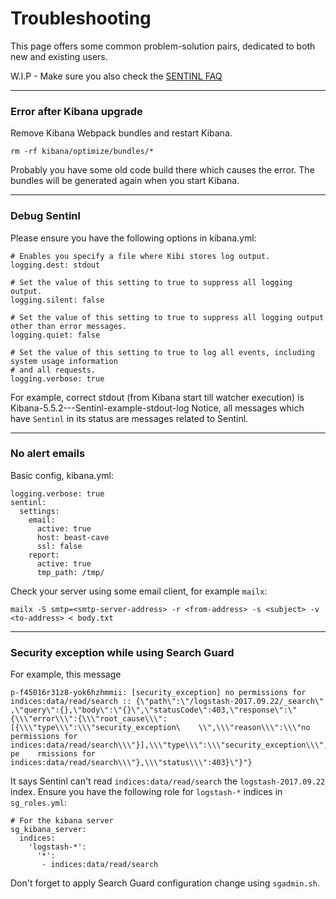 # Troubleshooting
This page offers some common problem-solution pairs, dedicated to both new and existing users.

W.I.P - Make sure you also check the [SENTINL FAQ](SENTINL-FAQ)

----------
### Error after Kibana upgrade
Remove Kibana Webpack bundles and restart Kibana.
```
rm -rf kibana/optimize/bundles/*
```
Probably you have some old code build there which causes the error. The bundles will be generated again when you start Kibana. 

----------
### Debug Sentinl
Please ensure you have the following options in kibana.yml:
```
# Enables you specify a file where Kibi stores log output.
logging.dest: stdout

# Set the value of this setting to true to suppress all logging output.
logging.silent: false

# Set the value of this setting to true to suppress all logging output other than error messages.
logging.quiet: false

# Set the value of this setting to true to log all events, including system usage information
# and all requests.
logging.verbose: true
``` 
For example, correct stdout (from Kibana start till watcher execution) is Kibana-5.5.2---Sentinl-example-stdout-log
Notice, all messages which have `Sentinl` in its status are messages related to Sentinl. 

----------
### No alert emails
Basic config, kibana.yml:
```
logging.verbose: true
sentinl:
  settings:
    email:
      active: true
      host: beast-cave
      ssl: false
    report:
      active: true
      tmp_path: /tmp/
```
Check your server using some email client, for example `mailx`:
```
mailx -S smtp=<smtp-server-address> -r <from-address> -s <subject> -v <to-address> < body.txt
```  
----------
### Security exception while using Search Guard
For example, this message
```
p-f45016r31z8-yok6hzhmmii: [security_exception] no permissions for indices:data/read/search :: {\"path\":\"/logstash-2017.09.22/_search\"    ,\"query\":{},\"body\":\"{}\",\"statusCode\":403,\"response\":\"{\\\"error\\\":{\\\"root_cause\\\":[{\\\"type\\\":\\\"security_exception\    \\",\\\"reason\\\":\\\"no permissions for indices:data/read/search\\\"}],\\\"type\\\":\\\"security_exception\\\",\\\"reason\\\":\\\"no pe    rmissions for indices:data/read/search\\\"},\\\"status\\\":403}\"}"}
```
It says  Sentinl can't read `indices:data/read/search` the `logstash-2017.09.22` index.
Ensure you have the following role for `logstash-*` indices in `sg_roles.yml`:
```
# For the kibana server
sg_kibana_server:
  indices:
    'logstash-*':
      '*':
       - indices:data/read/search

```
Don't forget to apply Search Guard configuration change using `sgadmin.sh`. 

 
